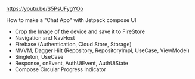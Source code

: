 https://youtu.be/S5PsUFygYOo

How to make a "Chat App" with Jetpack compose UI
- Crop the Image of the device and save it to FireStore
- Navigation and NavHost
- Firebase (Authentication, Cloud Store, Storage)
- MVVM, Dagger Hilt (Repository,  RepositoryImpl, UseCase, ViewModel)
- Singleton, UseCase
- Response, onEvent, AuthUiEvent, AuthUiState
- Compose Circular Progress Indicator
